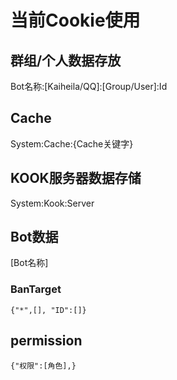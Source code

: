 # 当前Cookie使用
## 群组/个人数据存放
Bot名称:[Kaiheila/QQ]:[Group/User]:Id
## Cache
System:Cache:{Cache关键字}
## KOOK服务器数据存储
System:Kook:Server
## Bot数据
[Bot名称]
### BanTarget
    {"*",[], "ID":[]}
## permission
    {"权限":[角色],}